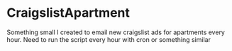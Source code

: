 # CraigslistApartment
Something small I created to email new craigslist ads for apartments every hour.
Need to run the script every hour with cron or something similar
